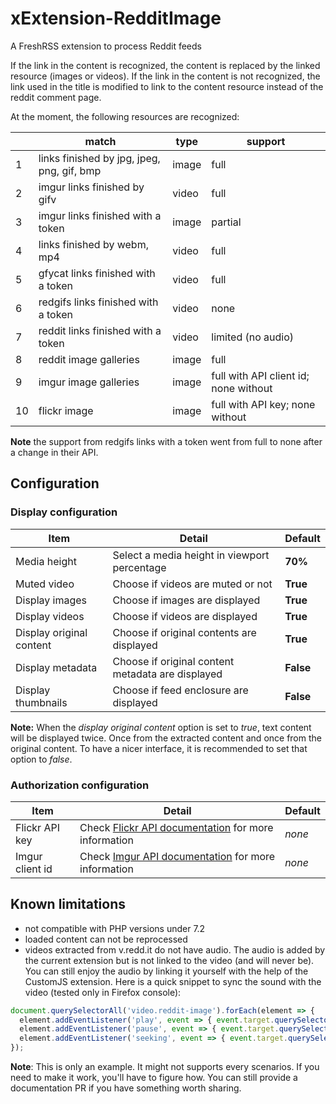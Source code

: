 # xExtension-RedditImage
A FreshRSS extension to process Reddit feeds

If the link in the content is recognized, the content is replaced by the linked resource (images or videos).
If the link in the content is not recognized, the link used in the title is modified to link to the content resource instead of the reddit comment page.

At the moment, the following resources are recognized:

&nbsp; |match | type | support
-------|------|------|--------
1 | links finished by jpg, jpeg, png, gif, bmp | image | full
2 | imgur links finished by gifv | video | full
3 | imgur links finished with a token | image | partial
4 | links finished by webm, mp4 | video | full
5 | gfycat links finished with a token | video | full
6 | redgifs links finished with a token | video | none
7 | reddit links finished with a token | video | limited (no audio)
8 | reddit image galleries | image | full
9 | imgur image galleries | image | full with API client id; none without
10 | flickr image | image | full with API key; none without

**Note** the support from redgifs links with a token went from full to none after a change in their API.

## Configuration
### Display configuration

Item | Detail | Default
-----|--------|--------
Media height | Select a media height in viewport percentage | **70%**
Muted video | Choose if videos are muted or not | **True**
Display images | Choose if images are displayed | **True**
Display videos | Choose if videos are displayed | **True**
Display original content | Choose if original contents are displayed | **True**
Display metadata | Choose if original content metadata are displayed | **False**
Display thumbnails | Choose if feed enclosure are displayed | **False**

**Note:**
When the *display original content* option is set to *true*, text content will be displayed twice. Once from the extracted content and once from the original content. To have a nicer interface, it is recommended to set that option to *false*.

### Authorization configuration

Item | Detail | Default
-----|--------|--------
Flickr API key | Check [Flickr API documentation](https://www.flickr.com/services/api/) for more information | _none_
Imgur client id | Check [Imgur API documentation](https://apidocs.imgur.com/#authorization-and-oauth) for more information | _none_

## Known limitations
- not compatible with PHP versions under 7.2
- loaded content can not be reprocessed
- videos extracted from v.redd.it do not have audio. The audio is added by the current extension but is not linked to the video (and will never be). You can still enjoy the audio by linking it yourself with the help of the CustomJS extension. Here is a quick snippet to sync the sound with the video (tested only in Firefox console):
```js
document.querySelectorAll('video.reddit-image').forEach(element => {
  element.addEventListener('play', event => { event.target.querySelector('audio').play(); })
  element.addEventListener('pause', event => { event.target.querySelector('audio').pause(); })
  element.addEventListener('seeking', event => { event.target.querySelector('audio').currentTime = event.target.currentTime })
});
```
**Note**: This is only an example. It might not supports every scenarios. If you need to make it work, you'll have to figure how. You can still provide a documentation PR if you have something worth sharing.
